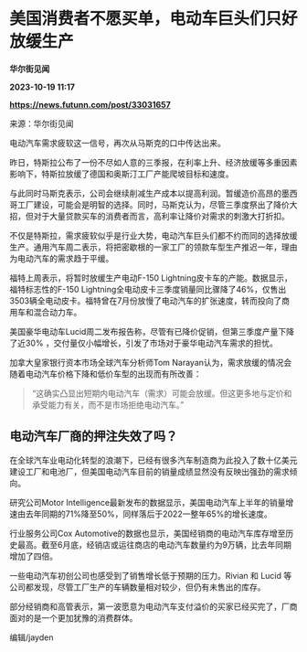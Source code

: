 # 美国消费者不愿买单，电动车巨头们只好放缓生产
**华尔街见闻**

**2023-10-19 11:17**

**https://news.futunn.com/post/33031657**

来源：华尔街见闻

电动汽车需求疲软这一信号，再次从马斯克的口中传达出来。

昨日，特斯拉公布了一份不尽如人意的三季报，在利率上升、经济放缓等多重因素影响下，特斯拉放缓了德国和奥斯汀工厂产能爬坡目标和速度。

与此同时马斯克表示，公司会继续削减生产成本以提高利润。暂缓造价高昂的墨西哥工厂建设，可能会是明智的选择。同时，马斯克认为，尽管三季度祭出了降价大招，但对于大量贷款买车的消费者而言，高利率让降价对需求的刺激大打折扣。

不仅是特斯拉，需求疲软似乎是行业大势，电动汽车巨头们都不约而同的选择放缓生产。通用汽车周二表示，将把密歇根的一家工厂的领款车型生产推迟一年，理由为电动汽车的需求趋于平缓。

福特上周表示，将暂时放缓生产电动F-150 Lightning皮卡车的产能。数据显示，福特标志性的F-150 Lightning全电动皮卡三季度销量同比骤降了46%，仅售出3503辆全电动皮卡。福特曾在7月份放慢了电动汽车的扩张速度，转而投向了商用车和混合动力车。

美国豪华电动车Lucid周二发布报告称，尽管有已降价促销，但第三季度产量下降了近30% ，交付量仅小幅增长，引发了市场对于豪华电动汽车需求的担忧。

加拿大皇家银行资本市场全球汽车分析师Tom Narayan认为，需求放缓的情况会随着电动汽车价格下降和低价车型的出现而有所改善：

> “这确实凸显出短期内电动汽车（需求）可能会放缓。但这更多地与定价和承受能力有关，而不是市场拒绝电动汽车。”

电动汽车厂商的押注失效了吗？
--------------

在全球汽车业电动化转型的浪潮下，已经有很多汽车制造商为此投入了数十亿美元建设工厂和电池厂，但美国电动汽车目前的销量成绩显然没有反映出强劲的需求倾向。

研究公司Motor Intelligence最新发布的数据显示，美国电动汽车上半年的销量增速由去年同期的71%降至50%，同样落后于2022一整年65%的增长速度。

行业服务公司Cox Automotive的数据也显示，美国经销商的电动汽车库存增至历史最高。截至6月底，经销店或运往商店的电动汽车数量约为9万辆，比去年同期增加了四倍。

一些电动汽车初创公司也感受到了销售增长低于预期的压力。Rivian 和 Lucid 等公司都发现，尽管工厂生产的车辆数量相对较少，但仍有未售出的库存。

部分经销商和高管表示，第一波愿意为电动汽车支付溢价的买家已经买完了，厂商面对的是一个更加犹豫的消费群体。

编辑/jayden